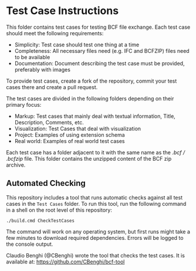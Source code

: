 # Test Case Instructions

This folder contains test cases for testing BCF file exchange. Each test case should meet the following requirements:

* Simplicity: Test case should test one thing at a time
* Completeness: All necessary files need (e.g. IFC and BCFZIP) files need to be available
* Documentation: Document describing the test case must be provided, preferably with images

To provide test cases, create a fork of the repository, commit your test cases there and create a pull request.

The test cases are divided in the following folders depending on their primary focus:

* Markup: Test cases that mainly deal with textual information, Title, Description, Comments, etc.
* Visualization: Test Cases that deal with visualization
* Project: Examples of using extension schema
* Real world: Examples of real world test cases

Each test case has a folder adjacent to it with the same name as the _.bcf / .bcfzip_ file. This folder contains the
unzipped content of the BCF zip archive.

## Automated Checking

This repository includes a tool that runs automatic checks against all test cases in the `Test Cases` folder. To run this tool, run the following command in a shell on the root level of this repository:

    ./build.cmd CheckTestCases

The command will work on any operating system, but first runs might take a few minutes to download required dependencies. Errors will be logged to the console output.

Claudio Benghi (@CBenghi) wrote the tool that checks the test cases. It is available at: https://github.com/CBenghi/bcf-tool
